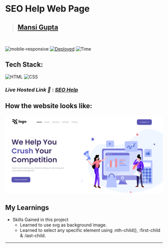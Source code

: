 # SEO Help Web Page

> ## [Mansi Gupta](https://twitter.com/butwhymansi)

<br/>

![mobile-responsive](https://img.shields.io/badge/Mobile%20Responsive-No-red)
[![Deployed](https://img.shields.io/badge/Deployed-Yes-green)](#)
![Time](https://img.shields.io/badge/Time%20Taken-3hrs-green)

## Tech Stack:

![HTML](https://img.shields.io/badge/html-3670A0?style=for-the-badge&logo=html5&logoColor=white)
![CSS](https://img.shields.io/badge/CSS-%234ea94b.svg?style=for-the-badge&logo=css3&logoColor=white)

### _Live Hosted Link 🚀_ : _[SEO Help](https://seo-help-e60.netlify.app/)_

## How the website looks like:
![Look](thumbnail.png)

## My Learnings

-   Skills Gained in this project
    -   Learned to use svg as background image.
    -   Learned to select any specific element using :nth-child(), :first-child & :last-child. 

---